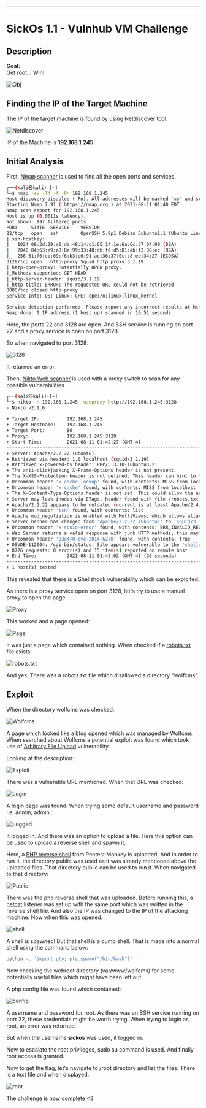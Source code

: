 
---
# SickOs 1.1 - Vulnhub VM Challenge

## Description
**Goal:** <br>
Get root... Win! <br>

![Obj](SickOS1/0.png)


## Finding the IP of the Target Machine

The IP of the target machine is found by using [Netdiscover tool](https://github.com/alexxy/netdiscover).

![Netdiscover](SickOS1/net.png)

IP of the Machine is **192.168.1.245**

## Initial Analysis

First, [Nmap scanner](https://github.com/nmap/nmap) is used to find all the open ports and services.

```bash
┌──(kali㉿kali)-[~]
└─$ nmap -sV -T4 -A -Pn 192.168.1.245  
Host discovery disabled (-Pn). All addresses will be marked 'up' and scan times will be slower.
Starting Nmap 7.91 ( https://nmap.org ) at 2021-08-11 01:40 EDT
Nmap scan report for 192.168.1.245
Host is up (0.0011s latency).
Not shown: 997 filtered ports
PORT     STATE  SERVICE    VERSION
22/tcp   open   ssh        OpenSSH 5.9p1 Debian 5ubuntu1.1 (Ubuntu Linux; protocol 2.0)
| ssh-hostkey: 
|   1024 09:3d:29:a0:da:48:14:c1:65:14:1e:6a:6c:37:04:09 (DSA)
|   2048 84:63:e9:a8:8e:99:33:48:db:f6:d5:81:ab:f2:08:ec (RSA)
|_  256 51:f6:eb:09:f6:b3:e6:91:ae:36:37:0c:c8:ee:34:27 (ECDSA)
3128/tcp open   http-proxy Squid http proxy 3.1.19
| http-open-proxy: Potentially OPEN proxy.
|_Methods supported: GET HEAD
|_http-server-header: squid/3.1.19
|_http-title: ERROR: The requested URL could not be retrieved
8080/tcp closed http-proxy
Service Info: OS: Linux; CPE: cpe:/o:linux:linux_kernel

Service detection performed. Please report any incorrect results at https://nmap.org/submit/ .
Nmap done: 1 IP address (1 host up) scanned in 16.51 seconds
```

Here, the ports 22 and 3128 are open. And SSH service is running on port 22 and a proxy service is open on port 3128.

So when navigated to port 3128:

![3128](SickOS1/error3.png)

It returned an error.

Then, [Nikto Web scanner](https://github.com/sullo/nikto) is used with a proxy switch to scan for any possible vulnerabilities

```bash
┌──(kali㉿kali)-[~]
└─$ nikto -h 192.168.1.245 -useproxy http://192.168.1.245:3128
- Nikto v2.1.6
---------------------------------------------------------------------------
+ Target IP:          192.168.1.245
+ Target Hostname:    192.168.1.245
+ Target Port:        80
+ Proxy:              192.168.1.245:3128
+ Start Time:         2021-08-11 01:42:27 (GMT-4)
---------------------------------------------------------------------------
+ Server: Apache/2.2.22 (Ubuntu)
+ Retrieved via header: 1.0 localhost (squid/3.1.19)
+ Retrieved x-powered-by header: PHP/5.3.10-1ubuntu3.21
+ The anti-clickjacking X-Frame-Options header is not present.
+ The X-XSS-Protection header is not defined. This header can hint to the user agent to protect against some forms of XSS
+ Uncommon header 'x-cache-lookup' found, with contents: MISS from localhost:3128
+ Uncommon header 'x-cache' found, with contents: MISS from localhost
+ The X-Content-Type-Options header is not set. This could allow the user agent to render the content of the site in a different fashion to the MIME type
+ Server may leak inodes via ETags, header found with file /robots.txt, inode: 265381, size: 45, mtime: Fri Dec  4 19:35:02 2015
+ Apache/2.2.22 appears to be outdated (current is at least Apache/2.4.37). Apache 2.2.34 is the EOL for the 2.x branch.
+ Uncommon header 'tcn' found, with contents: list
+ Apache mod_negotiation is enabled with MultiViews, which allows attackers to easily brute force file names. See http://www.wisec.it/sectou.php?id=4698ebdc59d15. The following alternatives for 'index' were found: index.php
+ Server banner has changed from 'Apache/2.2.22 (Ubuntu)' to 'squid/3.1.19' which may suggest a WAF, load balancer or proxy is in place
+ Uncommon header 'x-squid-error' found, with contents: ERR_INVALID_REQ 0
+ Web Server returns a valid response with junk HTTP methods, this may cause false positives.
+ Uncommon header '93e4r0-cve-2014-6278' found, with contents: true
+ OSVDB-112004: /cgi-bin/status: Site appears vulnerable to the 'shellshock' vulnerability (http://cve.mitre.org/cgi-bin/cvename.cgi?name=CVE-2014-6271).
+ 8726 requests: 0 error(s) and 15 item(s) reported on remote host
+ End Time:           2021-08-11 01:43:03 (GMT-4) (36 seconds)
---------------------------------------------------------------------------
+ 1 host(s) tested
```

This revealed that there is a Shellshock vulnerability which can be exploited. 

As there is a proxy service open on port 3128, let's try to use a manual proxy to open the page. 

![Proxy](SickOS1/proxy5.png)

This worked and a page opened:

![Page](SickOS1/blehh6.png)

It was just a page which contained nothing. When checked if a [robots.txt](https://developers.google.com/search/docs/advanced/robots/intro) file exists:

![robots.txt](SickOS1/robots7.png)

And yes. There was a robots.txt file which disallowed a directory "wolfcms".

## Exploit

When the directory wolfcms was checked:

![Wolfcms](SickOS1/wolfcms8.png)

A page which looked like a blog opened which was managed by  Wolfcms. When searched about Wolfcms a potential exploit was found which took use of [Arbitrary File Upload](https://www.exploit-db.com/exploits/38000) vulnerability.

Looking at the description:

![Exploit](SickOS1/exploit9.png)

There was a vulnerable URL mentioned. When that URL was checked:

![Login](SickOS1/login10.png)

A login page was found. When trying some default username and password i.e. admin, admin :

![Logged](SickOS1/upload11.png)

It logged in. And there was an option to upload a file. Here this option can be used to upload a reverse shell and spawn it. 

Here, a [PHP reverse shell](http://pentestmonkey.net/tools/web-shells/php-reverse-shell) from Pentest Monkey is uploaded. 
And in order to run it, the directory public was used as it was already mentioned above the uploaded files. That directory public can be used to run it. 
When navigated to that directory:

![Public](SickOS1/public12.png)

There was the php reverse shell that was uploaded. Before running this, a [netcat](https://www.geeksforgeeks.org/netcat-basic-usage-and-overview/) listener was set up with the same port which was written in the reverse shell file. And also the IP was changed to the IP of the attacking machine.
Now when this was opened:

![shell](SickOS1/rev13.png)

A shell is spawned! But that shell is a dumb shell. That is made into a normal shell using the command below: 

```bash
python -c 'import pty; pty.spawn("/bin/bash")'
```

Now checking the webroot directory (var/www/wolfcms) for some potentially useful files which might have been left out:

A php config file was found which contained:

![config](SickOS1/pw14.png)
 
A username and password for root. As there was an SSH service running on port 22, these credentials might be worth trying. When trying to login as root, an error was returned.

But when the username **sickos** was used, it logged in. 

Now to escalate the root privileges, sudo su command is used. And finally root access is granted. 

Now to get the flag, let's navigate to /root directory and list the files. There is a text file and when displayed:

![root](SickOS1/root15.png)

The challenge is now complete <3

